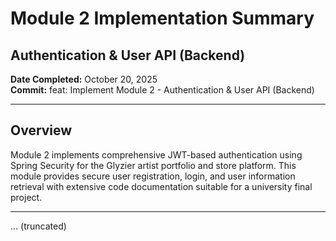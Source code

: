 # Module 2 Implementation Summary
## Authentication & User API (Backend)

**Date Completed:** October 20, 2025  
**Commit:** feat: Implement Module 2 - Authentication & User API (Backend)

---

## Overview
Module 2 implements comprehensive JWT-based authentication using Spring Security for the Glyzier artist portfolio and store platform. This module provides secure user registration, login, and user information retrieval with extensive code documentation suitable for a university final project.

---

... (truncated)